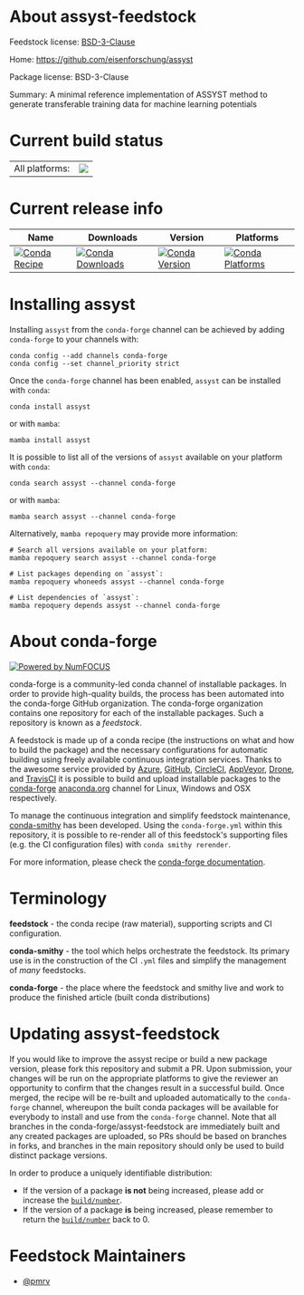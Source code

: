 About assyst-feedstock
======================

Feedstock license: [BSD-3-Clause](https://github.com/conda-forge/assyst-feedstock/blob/main/LICENSE.txt)

Home: https://github.com/eisenforschung/assyst

Package license: BSD-3-Clause

Summary: A minimal reference implementation of ASSYST method to generate transferable training data for machine learning potentials

Current build status
====================


<table><tr><td>All platforms:</td>
    <td>
      <a href="https://dev.azure.com/conda-forge/feedstock-builds/_build/latest?definitionId=26035&branchName=main">
        <img src="https://dev.azure.com/conda-forge/feedstock-builds/_apis/build/status/assyst-feedstock?branchName=main">
      </a>
    </td>
  </tr>
</table>

Current release info
====================

| Name | Downloads | Version | Platforms |
| --- | --- | --- | --- |
| [![Conda Recipe](https://img.shields.io/badge/recipe-assyst-green.svg)](https://anaconda.org/conda-forge/assyst) | [![Conda Downloads](https://img.shields.io/conda/dn/conda-forge/assyst.svg)](https://anaconda.org/conda-forge/assyst) | [![Conda Version](https://img.shields.io/conda/vn/conda-forge/assyst.svg)](https://anaconda.org/conda-forge/assyst) | [![Conda Platforms](https://img.shields.io/conda/pn/conda-forge/assyst.svg)](https://anaconda.org/conda-forge/assyst) |

Installing assyst
=================

Installing `assyst` from the `conda-forge` channel can be achieved by adding `conda-forge` to your channels with:

```
conda config --add channels conda-forge
conda config --set channel_priority strict
```

Once the `conda-forge` channel has been enabled, `assyst` can be installed with `conda`:

```
conda install assyst
```

or with `mamba`:

```
mamba install assyst
```

It is possible to list all of the versions of `assyst` available on your platform with `conda`:

```
conda search assyst --channel conda-forge
```

or with `mamba`:

```
mamba search assyst --channel conda-forge
```

Alternatively, `mamba repoquery` may provide more information:

```
# Search all versions available on your platform:
mamba repoquery search assyst --channel conda-forge

# List packages depending on `assyst`:
mamba repoquery whoneeds assyst --channel conda-forge

# List dependencies of `assyst`:
mamba repoquery depends assyst --channel conda-forge
```


About conda-forge
=================

[![Powered by
NumFOCUS](https://img.shields.io/badge/powered%20by-NumFOCUS-orange.svg?style=flat&colorA=E1523D&colorB=007D8A)](https://numfocus.org)

conda-forge is a community-led conda channel of installable packages.
In order to provide high-quality builds, the process has been automated into the
conda-forge GitHub organization. The conda-forge organization contains one repository
for each of the installable packages. Such a repository is known as a *feedstock*.

A feedstock is made up of a conda recipe (the instructions on what and how to build
the package) and the necessary configurations for automatic building using freely
available continuous integration services. Thanks to the awesome service provided by
[Azure](https://azure.microsoft.com/en-us/services/devops/), [GitHub](https://github.com/),
[CircleCI](https://circleci.com/), [AppVeyor](https://www.appveyor.com/),
[Drone](https://cloud.drone.io/welcome), and [TravisCI](https://travis-ci.com/)
it is possible to build and upload installable packages to the
[conda-forge](https://anaconda.org/conda-forge) [anaconda.org](https://anaconda.org/)
channel for Linux, Windows and OSX respectively.

To manage the continuous integration and simplify feedstock maintenance,
[conda-smithy](https://github.com/conda-forge/conda-smithy) has been developed.
Using the ``conda-forge.yml`` within this repository, it is possible to re-render all of
this feedstock's supporting files (e.g. the CI configuration files) with ``conda smithy rerender``.

For more information, please check the [conda-forge documentation](https://conda-forge.org/docs/).

Terminology
===========

**feedstock** - the conda recipe (raw material), supporting scripts and CI configuration.

**conda-smithy** - the tool which helps orchestrate the feedstock.
                   Its primary use is in the construction of the CI ``.yml`` files
                   and simplify the management of *many* feedstocks.

**conda-forge** - the place where the feedstock and smithy live and work to
                  produce the finished article (built conda distributions)


Updating assyst-feedstock
=========================

If you would like to improve the assyst recipe or build a new
package version, please fork this repository and submit a PR. Upon submission,
your changes will be run on the appropriate platforms to give the reviewer an
opportunity to confirm that the changes result in a successful build. Once
merged, the recipe will be re-built and uploaded automatically to the
`conda-forge` channel, whereupon the built conda packages will be available for
everybody to install and use from the `conda-forge` channel.
Note that all branches in the conda-forge/assyst-feedstock are
immediately built and any created packages are uploaded, so PRs should be based
on branches in forks, and branches in the main repository should only be used to
build distinct package versions.

In order to produce a uniquely identifiable distribution:
 * If the version of a package **is not** being increased, please add or increase
   the [``build/number``](https://docs.conda.io/projects/conda-build/en/latest/resources/define-metadata.html#build-number-and-string).
 * If the version of a package **is** being increased, please remember to return
   the [``build/number``](https://docs.conda.io/projects/conda-build/en/latest/resources/define-metadata.html#build-number-and-string)
   back to 0.

Feedstock Maintainers
=====================

* [@pmrv](https://github.com/pmrv/)

